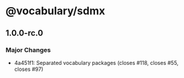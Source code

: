 # @vocabulary/sdmx

## 1.0.0-rc.0

### Major Changes

- 4a451f1: Separated vocabulary packages (closes #118, closes #55, closes #97)
